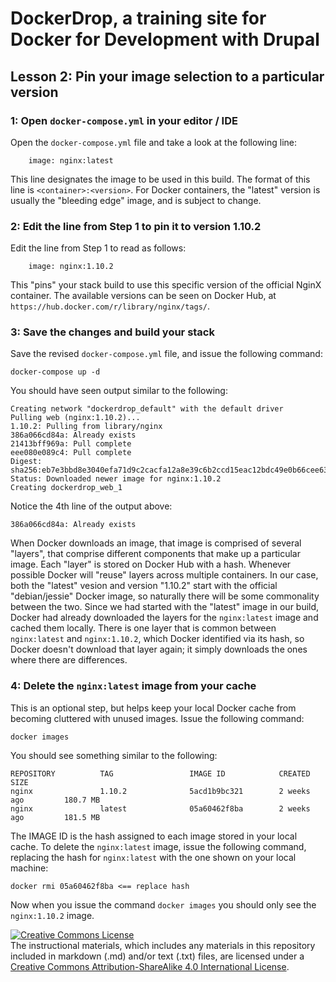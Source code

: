 # DockerDrop, a training site for Docker for Development with Drupal

## Lesson 2:  Pin your image selection to a particular version
 
### 1: Open `docker-compose.yml` in your editor / IDE

Open the `docker-compose.yml` file and take a look at the following line:

~~~
    image: nginx:latest
~~~

This line designates the image to be used in this build.  The format of this line is `<container>:<version>`.  For Docker containers, the "latest" version is usually the "bleeding edge" image, and is subject to change.

### 2:  Edit the line from Step 1 to pin it to version 1.10.2

Edit the line from Step 1 to read as follows:

~~~
    image: nginx:1.10.2
~~~

This "pins" your stack build to use this specific version of the official NginX container.  The available versions can be seen on Docker Hub, at `https://hub.docker.com/r/library/nginx/tags/`.

### 3:  Save the changes and build your stack

Save the revised `docker-compose.yml` file, and issue the following command:

`docker-compose up -d`

You should have seen output similar to the following:

~~~
Creating network "dockerdrop_default" with the default driver
Pulling web (nginx:1.10.2)...
1.10.2: Pulling from library/nginx
386a066cd84a: Already exists
21413bff969a: Pull complete
eee080e089c4: Pull complete
Digest: sha256:eb7e3bbd8e3040efa71d9c2cacfa12a8e39c6b2ccd15eac12bdc49e0b66cee63
Status: Downloaded newer image for nginx:1.10.2
Creating dockerdrop_web_1
~~~

Notice the 4th line of the output above:

~~~
386a066cd84a: Already exists
~~~

When Docker downloads an image, that image is comprised of several "layers", that comprise different components that make up a particular image.  Each "layer" is stored on Docker Hub with a hash.  Whenever possible Docker will "reuse" layers across multiple containers.  In our case, both the "latest" vesion and version "1.10.2" start with the official "debian/jessie" Docker image, so naturally there will be some commonality between the two.  Since we had started with the "latest" image in our build, Docker had already downloaded the layers for the `nginx:latest` image and cached them locally.  There is one layer that is common between `nginx:latest` and `nginx:1.10.2`, which Docker identified via its hash, so Docker doesn't download that layer again; it simply downloads the ones where there are differences.

### 4:  Delete the `nginx:latest` image from your cache

This is an optional step, but helps keep your local Docker cache from becoming cluttered with unused images.  Issue the following command:

~~~
docker images
~~~

You should see something similar to the following:

~~~
REPOSITORY          TAG                 IMAGE ID            CREATED             SIZE
nginx               1.10.2              5acd1b9bc321        2 weeks ago         180.7 MB
nginx               latest              05a60462f8ba        2 weeks ago         181.5 MB
~~~

The IMAGE ID is the hash assigned to each image stored in your local cache.  To delete the `nginx:latest` image, issue the following command, replacing the hash for `nginx:latest` with the one shown on your local machine:
 
~~~
docker rmi 05a60462f8ba <== replace hash
~~~

Now when you issue the command `docker images` you should only see the `nginx:1.10.2` image.


<a rel="license" href="http://creativecommons.org/licenses/by-sa/4.0/"><img alt="Creative Commons License" style="border-width:0" src="https://i.creativecommons.org/l/by-sa/4.0/88x31.png" /></a><br />The instructional materials, which includes any materials in this repository included in markdown (.md) and/or text (.txt) files, are licensed under a <a rel="license" href="http://creativecommons.org/licenses/by-sa/4.0/">Creative Commons Attribution-ShareAlike 4.0 International License</a>.
